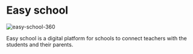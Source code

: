 # Easy school
![easy-school-360](https://user-images.githubusercontent.com/38114196/201489304-f8d30826-e2dd-402f-9d11-6238395c5c6d.png)

Easy school is a digital platform for schools to connect teachers with the students and their parents.


